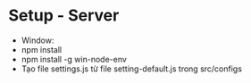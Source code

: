 # Setup - Server
- Window:
- npm install
- npm install -g win-node-env
- Tạo file settings.js từ file setting-default.js trong src/configs

